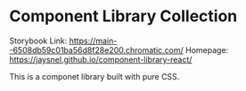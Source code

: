 # Component Library Collection

Storybook Link: https://main--6508db59c01ba56d8f28e200.chromatic.com/
Homepage: https://jaysnel.github.io/component-library-react/

This is a componet library built with pure CSS.
